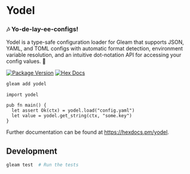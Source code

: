 # Yodel

### 🎶 Yo-de-lay-ee-configs!

Yodel is a type-safe configuration loader for Gleam that supports JSON, YAML,
and TOML configs with automatic format detection, environment variable
resolution, and an intuitive dot-notation API for accessing your config values. 🚀

[![Package Version](https://img.shields.io/hexpm/v/yodel)](https://hex.pm/packages/yodel)
[![Hex Docs](https://img.shields.io/badge/hex-docs-ffaff3)](https://hexdocs.pm/yodel/)

```sh
gleam add yodel
```

```gleam
import yodel

pub fn main() {
  let assert Ok(ctx) = yodel.load("config.yaml")
  let value = yodel.get_string(ctx, "some.key")
}
```

Further documentation can be found at <https://hexdocs.pm/yodel>.

## Development

```sh
gleam test  # Run the tests
```
